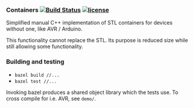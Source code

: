 ### Containers [![Build Status](https://travis-ci.org/mihaigalos/containers.svg?branch=master)](https://travis-ci.org/mihaigalos/containers) [![license](https://img.shields.io/badge/license-GPLv3-brightgreen.svg)](LICENSE)

Simplified manual C++ implementation of STL containers for devices without one, like AVR / Arduino.

This functionality cannot replace the STL. Its purpose is reduced size while still allowing some functionality.

### Building and testing

* `bazel build //...`
* `bazel test //...`

Invoking bazel produces a shared object library which the tests use.
To cross compile for i.e. AVR, see `demo/`.
